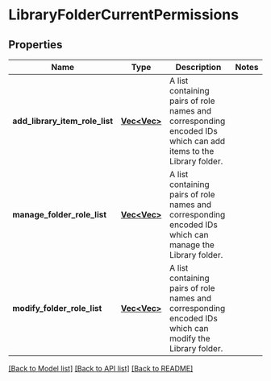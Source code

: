 # LibraryFolderCurrentPermissions

## Properties

Name | Type | Description | Notes
------------ | ------------- | ------------- | -------------
**add_library_item_role_list** | [**Vec<Vec<String>>**](array.md) | A list containing pairs of role names and corresponding encoded IDs which can add items to the Library folder. | 
**manage_folder_role_list** | [**Vec<Vec<String>>**](array.md) | A list containing pairs of role names and corresponding encoded IDs which can manage the Library folder. | 
**modify_folder_role_list** | [**Vec<Vec<String>>**](array.md) | A list containing pairs of role names and corresponding encoded IDs which can modify the Library folder. | 

[[Back to Model list]](../README.md#documentation-for-models) [[Back to API list]](../README.md#documentation-for-api-endpoints) [[Back to README]](../README.md)


